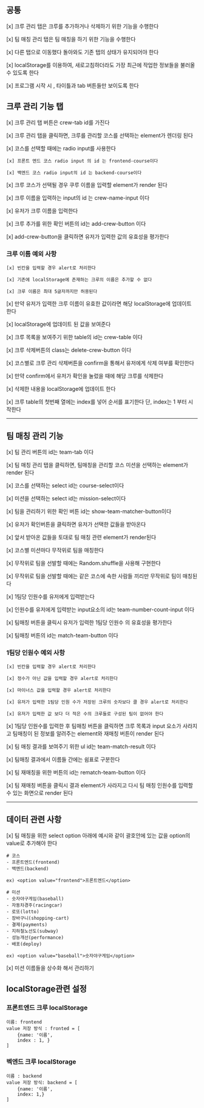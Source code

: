 ## 공통

[x] 크루 관리 탭은 크루를 추가하거나 삭제하기 위한 기능을 수행한다

[x] 팀 매칭 관리 탭은 팀 매칭을 하기 위한 기능을 수행한다

[x] 다른 탭으로 이동했다 돌아와도 기존 탭의 상태가 유지되어야 한다

[x] localStorage를 이용하여, 새로고침하더라도 가장 최근에 작업한 정보들을 불러올 수 있도록 한다

[x] 프로그램 시작 시 , 타이틀과 tab 버튼들만 보이도록 한다

## 크루 관리 기능 탭

[x] 크루 관리 탭 버튼은 crew-tab id를 가진다

[x] 크루 관리 탭을 클릭하면, 크루를 관리할 코스를 선택하는 element가 렌더링 된다

[x] 코스를 선택할 때에는 radio input를 사용한다

    [x] 프론트 엔드 코스 radio input 의 id 는 frontend-course이다

    [x] 백엔드 코스 radio input의 id 는 backend-course이다

[x] 크루 코스가 선택될 경우 쿠루 이름을 입력할 element가 render 된다

[x] 크루 이름을 입력하는 input의 id 는 crew-name-input 이다

[x] 유저가 크루 이름을 입력한다

[x] 크루 추가를 위한 확인 버튼의 id는 add-crew-button 이다

[x] add-crew-button을 클릭하면 유저가 입력한 값의 유효성을 평가한다

### 크루 이름 예외 사항

    [x] 빈칸을 입력할 경우 alert로 처리한다

    [x] 기존에 localStorage에 존재하는 크루의 이름은 추가할 수 없다

    [x] 크루 이름은 최대 5글자까지만 허용된다

[x] 만약 유저가 입력한 크루 이름이 유효한 값이라면 해당 localStorage에 업데이트 한다

[x] localStorage에 업데이트 된 값을 보여준다

[x] 크루 목록을 보여주기 위한 table의 id는 crew-table 이다

[x] 크루 삭제버튼의 class는 delete-crew-button 이다

[x] 코스별로 크루 관리 삭제버튼을 confirm을 통해서 유저에게 삭제 여부를 확인한다

[x] 만약 confirm에서 유저가 확인을 눌렀을 때에 해당 크루를 삭제한다

[x] 삭제한 내용을 localStorage에 업데이트 한다

[x] 크루 table의 첫번째 열에는 index를 넣어 순서를 표기한다 단, index는 1 부터 시작한다

<hr>

## 팀 매칭 관리 기능

[x] 팀 관리 버튼의 id는 team-tab 이다

[x] 팀 매칭 관리 탭을 클릭하면, 팀매칭을 관리할 코스 미션을 선택하는 element가 render 된다

[x] 코스를 선택하는 select id는 course-select이다

[x] 미션을 선택하는 select id는 mission-select이다

[x] 팀을 관리하기 위한 확인 버튼 id는 show-team-matcher-button이다

[x] 유저가 확인버튼을 클릭하면 유저가 선택한 값들을 받아온다

[x] 앞서 받아온 값들을 토대로 팀 매칭 관련 element가 render된다

[x] 코스별 미션마다 무작위로 팀을 매칭한다

[x] 무작위로 팀을 선발할 때에는 Random.shuffle을 사용해 구현한다

[x] 무작위로 팀을 선발할 때에는 같은 코스에 속한 사람들 끼리만 무작위로 팀이 매칭된다

[x] 1팀당 인원수를 유저에게 입력받는다

[x] 인원수를 유저에게 입력받는 input요소의 id는 team-number-count-input 이다

[x] 팀매칭 버튼을 클릭시 유저가 입력한 1팀당 인원수 의 유효성을 평가한다

[x] 팀매칭 버튼의 id는 match-team-button 이다

### 1팀당 인원수 예외 사항

    [x] 빈칸을 입력할 경우 alert로 처리한다

    [x] 정수가 아닌 값을 입력할 경우 alert로 처리한다

    [x] 마이너스 값을 입력할 경우 alert로 처리한다

    [x] 유저가 입력한 1팀당 인원 수가 저장된 크루의 숫자보다 클 경우 alert로 처리한다

    [x] 유저가 입력한 값 보다 더 적은 수의 크루들로 구성된 팀이 없어야 한다

[x] 1팀당 인원수를 입력한 후 팀매칭 버튼을 클릭하면 크루 목록과 input 요소가 사라지고 팀매칭이 된 정보를 알려주는 element와 재매칭 버튼이 render 된다

[x] 팀 매칭 결과를 보여주기 위한 ul id는 team-match-result 이다

[x] 팀매칭 결과에서 이름들 간에는 쉼표로 구분한다

[x] 팀 재매칭을 위한 버튼의 id는 rematch-team-button 이다

[x] 팀 재매칭 버튼을 클릭시 결과 element가 사라지고 다시 팀 매칭 인원수를 입력할 수 있는 화면으로 render 된다

<hr>

## 데이터 관련 사항

[x] 팀 매칭을 위한 select option 아래에 예시와 같이 괄호안에 있는 값을 option의 value로 추가해야 한다

```
# 코스
- 프론트엔드(frontend)
- 백엔드(backend)

ex) <option value="frontend">프론트엔드</option>

# 미션
- 숫자야구게임(baseball)
- 자동차경주(racingcar)
- 로또(lotto)
- 장바구니(shopping-cart)
- 결제(payments)
- 지하철노선도(subway)
- 성능개선(performance)
- 배포(deploy)

ex) <option value="baseball">숫자야구게임</option>
```

[x] 미션 이름들을 상수화 해서 관리하기

## localStorage관련 설정

### 프론트엔드 크루 localStorage

    이름: frontend
    value 저장 방식 : fronted = [
        {name: '이름',
        index : 1, }
    ]

### 벡엔드 크루 localStorage

    이름 : backend
    value 저장 방식: backend = [
        {name: '이름',
        index: 1,}
    ]
